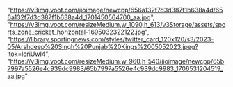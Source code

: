 "https://v3img.voot.com/jioimage/newcpp/656a132f7d3d387f1b638a4d/656a132f7d3d387f1b638a4d_1701450564700_aa.jpg",
"https://v3img.voot.com/resizeMedium,w_1090,h_613/v3Storage/assets/sports_zone_cricket_horizontal-1695032322122.jpg",
"https://library.sportingnews.com/styles/twitter_card_120x120/s3/2023-05/Arshdeep%20Singh%20Punjab%20Kings%2005052023.jpeg?itok=lcriUwI4",
"https://v3img.voot.com/resizeMedium,w_960,h_540/jioimage/newcpp/65b7997a5526e4c939dc9983/65b7997a5526e4c939dc9983_1706531204519_aa.jpg"